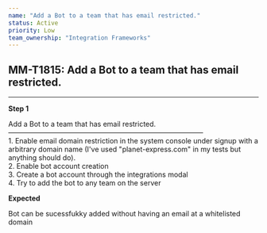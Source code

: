 ```yaml
---
name: "Add a Bot to a team that has email restricted."
status: Active
priority: Low
team_ownership: "Integration Frameworks"
---
```


## MM-T1815: Add a Bot to a team that has email restricted.

---

**Step 1**

Add a Bot to a team that has email restricted.\
————————————————————————————\
1\. Enable email domain restriction in the system console under signup with a arbitrary domain name (I've used "planet-express.com" in my tests but anything should do).\
2\. Enable bot account creation\
3\. Create a bot account through the integrations modal\
4\. Try to add the bot to any team on the server

**Expected**

Bot can be sucessfukky added without having an email at a whitelisted domain
